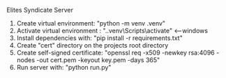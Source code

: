 Elites Syndicate Server

1. Create virtual environment: "python -m venv .venv"
2. Activate virtual environment : ".\.venv\Scripts\activate" <--windows
3. Install dependencies with: "pip install -r requirements.txt"
4. Create "cert" directory on the projects root directory
5. Create self-signed certificate: 
    "openssl req -x509 -newkey rsa:4096 -nodes -out cert.pem -keyout key.pem -days 365"
6. Run server with: "python run.py"
